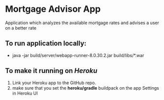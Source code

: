 # Mortgage Advisor App
Application which analyzes the available mortgage rates and advises a user on a better rate


## To run application locally:
* java -jar build/server/webapp-runner-8.0.30.2.jar build/libs/*.war

## To make it running on _Heroku_
1. Link your Heroku app to the GitHub repo.
2. make sure that you set the <b>heroku/gradle</b> buildpack on the app Settings in Heroku UI
